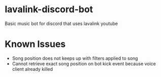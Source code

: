 # lavalink-discord-bot
Basic music bot for discord that uses lavalink youtube

# Known Issues

- Song position does not keeps up with filters applied to song
- Cannot retrieve exact song position on bot kick event because voice client already killed
